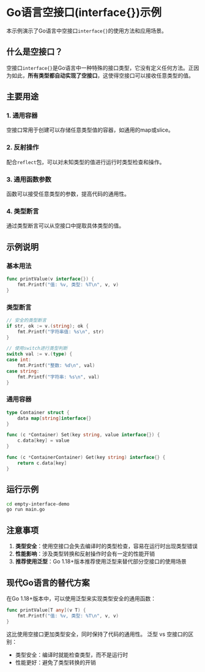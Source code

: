 # Go语言空接口(interface{})示例

本示例演示了Go语言中空接口`interface{}`的使用方法和应用场景。

## 什么是空接口？

空接口`interface{}`是Go语言中一种特殊的接口类型，它没有定义任何方法。正因为如此，**所有类型都自动实现了空接口**，这使得空接口可以接收任意类型的值。

## 主要用途

### 1. 通用容器
空接口常用于创建可以存储任意类型值的容器，如通用的map或slice。

### 2. 反射操作
配合`reflect`包，可以对未知类型的值进行运行时类型检查和操作。

### 3. 通用函数参数
函数可以接受任意类型的参数，提高代码的通用性。

### 4. 类型断言
通过类型断言可以从空接口中提取具体类型的值。

## 示例说明

### 基本用法
```go
func printValue(v interface{}) {
    fmt.Printf("值: %v, 类型: %T\n", v, v)
}
```

### 类型断言
```go
// 安全的类型断言
if str, ok := v.(string); ok {
    fmt.Printf("字符串值: %s\n", str)
}

// 使用switch进行类型判断
switch val := v.(type) {
case int:
    fmt.Printf("整数: %d\n", val)
case string:
    fmt.Printf("字符串: %s\n", val)
}
```

### 通用容器
```go
type Container struct {
    data map[string]interface{}
}

func (c *Container) Set(key string, value interface{}) {
    c.data[key] = value
}

func (c *ContainerContainer) Get(key string) interface{} {
    return c.data[key]
}
```

## 运行示例

```bash
cd empty-interface-demo
go run main.go
```

## 注意事项

1. **类型安全**：使用空接口会失去编译时的类型检查，容易在运行时出现类型错误
2. **性能影响**：涉及类型转换和反射操作时会有一定的性能开销
3. **推荐使用泛型**：Go 1.18+版本推荐使用泛型来替代部分空接口的使用场景

## 现代Go语言的替代方案

在Go 1.18+版本中，可以使用泛型来实现类型安全的通用函数：

```go
func printValue[T any](v T) {
    fmt.Printf("值: %v, 类型: %T\n", v, v)
}
```

这比使用空接口更加类型安全，同时保持了代码的通用性。
泛型 vs 空接口的区别：
- 类型安全：编译时就能检查类型，而不是运行时
- 性能更好：避免了类型转换的开销
